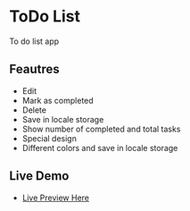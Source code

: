 # ToDo List

To do list app

## Feautres

- Edit
- Mark as completed
- Delete
- Save in locale storage
- Show number of completed and total tasks
- Special design
- Different colors and save in locale storage

## Live Demo

- [Live Preview Here](https://to-do-list-mo3bassia-mo3bassias-projects.vercel.app)